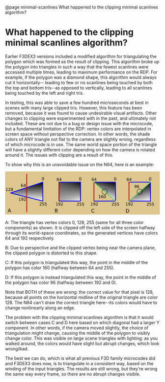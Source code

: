 @page minimal-scanlines What happened to the clipping minimal scanlines algorithm?

# What happened to the clipping minimal scanlines algorithm?

Earlier F3DEX3 versions included a modified algorithm for triangulating the
polygon which was formed as the result of clipping. This algorithm broke up the
polygon into triangles in such a way that the fewest scanlines were accessed
multiple times, leading to maximum performance on the RDP. For example, if the
polygon was a diamond shape, this algorithm would always cut it horizontally--
leading to few or no scanlines being touched by both the top and bottom tris--as
opposed to vertically, leading to all scanlines being touched by the left and
right tris.

In testing, this was able to save a few hundred microseconds at best in scenes
with many large clipped tris. However, this feature has been removed, because it
was found to cause undesirable visual artifacts. Other changes to clipping were
experimented with in the past, and ultimately not included. These are not due to
a bug or design issue with the microcode, but a fundamental limitation of the
RDP: vertex colors are interpolated in screen space without perspective
correction. In other words, the shade colors of ANY triangle not flat to the
camera are slightly wrong, regardless of which microcode is in use. The same
world space portion of the triangle will have a slightly different color
depending on how the camera is rotated around it. The issues with clipping are a
result of this.

To show why this is an unavoidable issue on the N64, here is an example:

![Color interpolation example](colorinterp.png)

A: The triangle has vertex colors 0, 128, 255 (same for all three color
components) as shown. It is clipped off the left side of the screen halfway
through its world-space coordinates, so the generated vertices have colors 64
and 192 respectively.

B: Due to perspective and the clipped vertex being near the camera plane, the
clipped polygon is distorted to this shape.

C: If this polygon is triangulated this way, the point in the middle of the
polygon has color 160 (halfway between 64 and 255).

D: If this polygon is instead triangulated this way, the point in the middle of
the polygon has color 96 (halfway between 192 and 0).

Note that BOTH of these are wrong: the correct value for that pixel is 128,
because all points on the horizontal midline of the original triangle are
color 128. The N64 can't draw the correct triangle here--its colors would have
to change nonlinearly along an edge.

The problem with the clipping minimal scanlines algorithm is that it would
switch between cases C and D here based on which diagonal had a larger Y
component. In other words, if the camera moved slightly, the choice of
triangulation might change, causing the middle of the polygon to visibly change
color. This was visible on large scene triangles with lighting: as you walked
around, the colors would have slight but abrupt changes, which look wrong/bad.

The best we can do, which is what all previous F3D family microcodes did and
F3DEX3 does now, is to triangulate in a consistent way, based on the winding
of the input triangles. The results are still wrong, but they're wrong the same
way every frame, so there are no abrupt changes visible.
